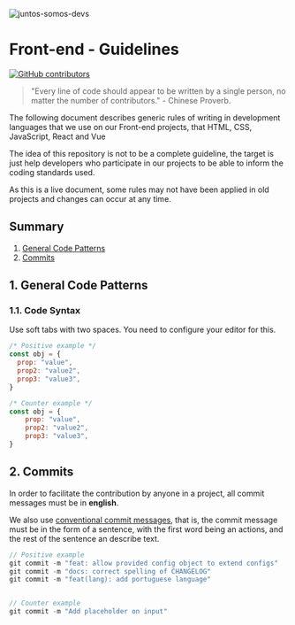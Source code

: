 ![juntos-somos-devs](https://user-images.githubusercontent.com/3603793/131751022-fda4146c-9ada-4ad0-82fc-d8f0a73acd3f.png)

# Front-end - Guidelines

[![GitHub contributors](https://img.shields.io/github/contributors/juntossomosmais/frontend-guideline.svg)](https://github.com/juntossomosmais/frontend-guideline/graphs/contributors)

> "Every line of code should appear to be written by a single person, no matter the number of contributors." - Chinese Proverb.

The following document describes generic rules of writing in development languages that we use on our Front-end projects, that HTML, CSS, JavaScript, React and Vue

The idea of this repository is not to be a complete guideline, the target is just help developers who participate in our projects to be able to inform the coding standards used.

As this is a live document, some rules may not have been applied in old projects and changes can occur at any time.

## Summary

1. [General Code Patterns](#general-patterns)
2. [Commits](#commits)

<a name="general-patterns"></a>

## 1. General Code Patterns

### 1.1. Code Syntax

Use soft tabs with two spaces. You need to configure your editor for this.

```js
/* Positive example */
const obj = {
  prop: "value",
  prop2: "value2",
  prop3: "value3",
}

/* Counter example */
const obj = {
    prop: "value",
    prop2: "value2",
    prop3: "value3",
}
```

<a name="commits"></a>

## 2. Commits

In order to facilitate the contribution by anyone in a project, all commit messages must be in **english**.

We also use [conventional commit messages](https://www.conventionalcommits.org/en/v1.0.0/), that is, the commit message must be in the form of a sentence, with the first word being an actions, and the rest of the sentence an describe text.

```js
// Positive example
git commit -m "feat: allow provided config object to extend configs"
git commit -m "docs: correct spelling of CHANGELOG"
git commit -m "feat(lang): add portuguese language"


// Counter example
git commit -m "Add placeholder on input"
```

